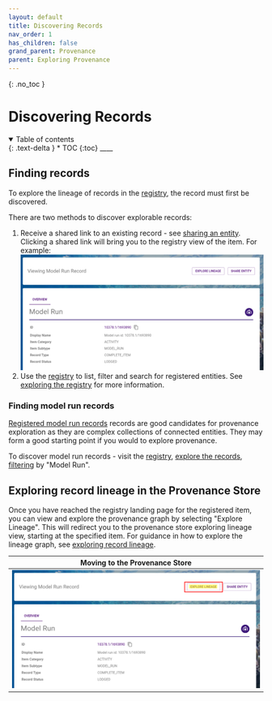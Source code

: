 ```yaml
---
layout: default
title: Discovering Records
nav_order: 1
has_children: false
grand_parent: Provenance
parent: Exploring Provenance
---
```


{: .no_toc }

# Discovering Records

<details  open markdown="block">
  <summary>
    Table of contents
  </summary>
{: .text-delta }
* TOC
{:toc}
____
</details>

## Finding records

To explore the lineage of records in the [registry](../registry/overview), the record must first be discovered.

There are two methods to discover explorable records:

1. Receive a shared link to an existing record - see [sharing an entity](../registry/sharing_an_entity). Clicking a shared link will bring you to the registry view of the item. For example: <img src="../../../assets/images/provenance/exploring/shared.png" alt="drawing" width="800"/>
2. Use the [registry](../registry/overview) to list, filter and search for registered entities. See [exploring the registry](../registry/exploring_the_registry) for more information.

### Finding model run records

[Registered model run records](../registering-model-runs/index) records are good candidates for provenance exploration as they are complex collections of connected entities. They may form a good starting point if you would to explore provenance.

To discover model run records - visit the [registry](../registry/overview), [explore the records](../registry/exploring_the_registry), [filtering](../registry/exploring_the_registry#listing-sorting-and-filtering-entities) by "Model Run".

## Exploring record lineage in the Provenance Store

Once you have reached the registry landing page for the registered item, you can view and explore the provenance graph by selecting "Explore Lineage". This will redirect you to the provenance store exploring lineage view, starting at the specified item. For guidance in how to explore the lineage graph, see [exploring record lineage](./exploring-record-lineage).

|                                        Moving to the Provenance Store                                        |
| :----------------------------------------------------------------------------------------------------------: |
| <img src="../../../assets/images/provenance/exploring/exploring_highlighted.png" alt="drawing" width="800"/> |
